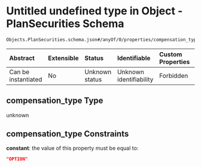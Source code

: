 # Untitled undefined type in Object - PlanSecurities Schema

```txt
Objects.PlanSecurities.schema.json#/anyOf/0/properties/compensation_type
```



| Abstract            | Extensible | Status         | Identifiable            | Custom Properties | Additional Properties | Access Restrictions | Defined In                                                                                  |
| :------------------ | :--------- | :------------- | :---------------------- | :---------------- | :-------------------- | :------------------ | :------------------------------------------------------------------------------------------ |
| Can be instantiated | No         | Unknown status | Unknown identifiability | Forbidden         | Allowed               | none                | [PlanSecurities.schema.json*](../objects/PlanSecurities.schema.json "open original schema") |

## compensation_type Type

unknown

## compensation_type Constraints

**constant**: the value of this property must be equal to:

```json
"OPTION"
```
